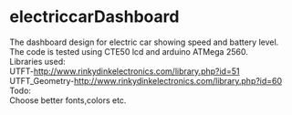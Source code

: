 # electriccarDashboard
The dashboard design for electric car showing speed and battery level.<br>
The code is tested using CTE50 lcd and arduino ATMega 2560.<br>
Libraries used:<br>
UTFT-http://www.rinkydinkelectronics.com/library.php?id=51<br>
UTFT_Geometry-http://www.rinkydinkelectronics.com/library.php?id=60<br>
Todo:<br>
Choose better fonts,colors etc. <br>